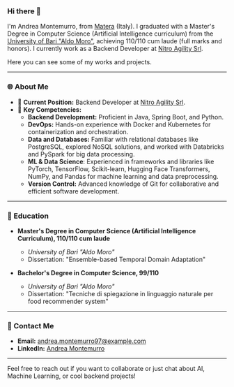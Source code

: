 ### Hi there 👋

I'm Andrea Montemurro, from [Matera](https://en.wikipedia.org/wiki/Matera) (Italy). I graduated with a Master's Degree in Computer Science (Artificial Intelligence curriculum) from the [University of Bari "Aldo Moro"](https://www.uniba.it/ricerca/dipartimenti/informatica/english-site/copy_of_dipartimento-di-informatica-1), achieving 110/110 cum laude (full marks and honors). I currently work as a Backend Developer at [Nitro Agility Srl](https://www.nitroagility.com/it).

Here you can see some of my works and projects.

---

### 🌐 About Me

- 🏢 **Current Position:** Backend Developer at [Nitro Agility Srl](https://www.nitroagility.com/it).
- 🔧 **Key Competencies:**
  - **Backend Development:** Proficient in Java, Spring Boot, and Python.
  - **DevOps:** Hands-on experience with Docker and Kubernetes for containerization and orchestration.
  - **Data and Databases:** Familiar with relational databases like PostgreSQL, explored NoSQL solutions, and worked with Databricks and PySpark for big data processing.
  - **ML & Data Science**: Experienced in frameworks and libraries like PyTorch, TensorFlow, Scikit-learn, Hugging Face Transformers, NumPy, and Pandas for machine learning and data preprocessing.
  - **Version Control:** Advanced knowledge of Git for collaborative and efficient software development.

---

### 🎒 Education

- **Master's Degree in Computer Science (Artificial Intelligence Curriculum), 110/110 cum laude**

  - *University of Bari "Aldo Moro"*
  - Dissertation: "Ensemble-based Temporal Domain Adaptation"

- **Bachelor's Degree in Computer Science, 99/110**

  - *University of Bari "Aldo Moro"*
  - Dissertation: "Tecniche di spiegazione in linguaggio naturale per food recommender system"

---

### 📧 Contact Me

- **Email:** [andrea.montemurro97@example.com](mailto\:andrea.montemurro97@gmail.com)
- **LinkedIn:** [Andrea Montemurro](https://www.linkedin.com/in/andrea-montemurro/)

---

Feel free to reach out if you want to collaborate or just chat about AI, Machine Learning, or cool backend projects!
